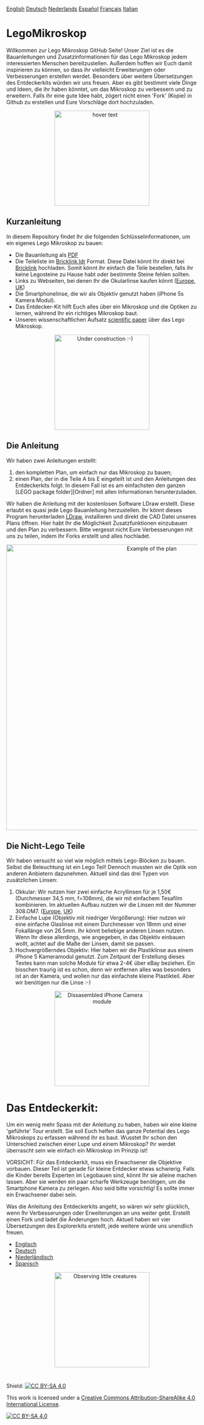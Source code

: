 
[English][Readme]   [Deutsch][Readme_D]   [Nederlands][Readme_NL]   [Español][Readme_ES]   [Français][Readme_FR]    [Italian][Readme_IT]   
# LegoMikroskop

Willkommen zur Lego Mikroskop GitHub Seite! Unser Ziel ist es die Bauanleitungen und Zusatzinformationen für das Lego Mikroskop jedem interessierten Menschen bereitzustellen. Außerdem hoffen wir Euch damit inspirieren zu können, so dass ihr vielleicht Erweiterungen oder Verbesserungen erstellen werdet. Besonders über weitere Übersetzungen des Entdeckerkits würden wir uns freuen. Aber es gibt bestimmt viele Dinge und Ideen, die ihr haben könntet, um das Mikroskop zu verbessern und zu erweitern. Falls ihr eine gute Idee habt, zögert nicht einen 'Fork' (Kopie) in Github zu erstellen und Eure Vorschläge dort hochzuladen.  

<p align="center">
  <img src="https://github.com/tobetz/LegoMicroscope/blob/main/Images/CAD_model.jpg" width="250" title="hover text">
</p>

## Kurzanleitung

In diesem Repository findet Ihr die folgenden Schlüsselinformationen, um ein eigenes Lego Mikroskop zu bauen: 
- Die Bauanleitung als [PDF][pdf]
- Die Teileliste im [Bricklink ldr][bricklink_list] Format. Diese Datei könnt Ihr direkt bei [Bricklink][bricklink_link] hochladen. Somit könnt ihr einfach die Teile bestellen, falls ihr keine Legosteine zu Hause habt oder bestimmte Steine fehlen sollten.  
- Links zu Webseiten, bei denen Ihr die Okularlinse kaufen könnt ([Europe][EU_Lense], [UK][UK_Lense])
- Die Smartphonelinse, die wir als Objektiv genutzt haben (iPhone 5s Kamera Modul). 
- Das Entdecker-Kit hilft Euch alles über ein Mikroskop und die Optiken zu lernen, während Ihr ein richtiges Mikroskop baut.
- Unseren wissenschaftlichen Aufsatz [scientific paper][bioRxiv] über das Lego Mikroskop.

<p align="center">
  <img src="https://github.com/tobetz/LegoMicroscope/blob/main/Images/build.gif" width="250" title="Under construction :-)">
</p>

## Die Anleitung

Wir haben zwei Anleitungen erstellt: 
1. den kompletten Plan, um einfach nur das Mikroskop zu bauen;
2. einen Plan, der in die Teile A bis E eingeteilt ist und den Anleitungen des Entdeckerkits folgt. In diesem Fall ist es am einfachsten den ganzen [LEGO package folder][Ordner] mit allen Informationen herunterzuladen.

Wir haben die Anleitung mit der kostenlosen Software LDraw erstellt. Diese erlaubt es quasi jede Lego Bauanleitung herzustellen. Ihr könnt dieses Program herunterladen [LDraw][link_ldraw], installieren und direkt die CAD Datei unseres Plans öffnen. Hier habt Ihr die Möglichkeit Zusatzfunktionen einzubauen und den Plan zu verbessern. Bitte vergesst nicht Eure Verbesserungen mit uns zu teilen, indem Ihr Forks erstellt und alles hochladet. 

<p align="center">
  <img src="https://github.com/tobetz/LegoMicroscope/blob/main/Images/plan.jpg" width="750" title="Example of the plan">
</p>

## Die Nicht-Lego Teile
Wir haben versucht so viel wie möglich mittels Lego-Blöcken zu bauen. Selbst die Beleuchtung ist ein Lego Teil! Dennoch mussten wir die Optik von anderen Anbietern dazunehmen. Aktuell sind das drei Typen von zusätzlichen Linsen: 

1. Okkular: Wir nutzen hier zwei einfache Acryllinsen für je 1,50€ (Durchmesser 34,5 mm, f=106mm), die wir mit einfachem Tesafilm kombinieren. Im aktuellen Aufbau nutzen wir die Linsen mit der Nummer 308.OM7. ([Europe][EU_Lense], [UK][UK_Lense])
2. Einfache Lupe (Objektiv mit niedriger Vergößerung): Hier nutzen wir eine einfache Glaslinse mit einem Durchmesser von 18mm und einer Fokallänge von 26.5mm. Ihr könnt beliebige anderen Linsen nutzen. Wenn Ihr diese allerdings, wie angegeben, in das Objektiv einbauen wollt, achtet auf die Maße der Linsen, damit sie passen.  
3. Hochvergrößerndes Objektiv: Hier haben wir die Plastiklinse aus einem iPhone 5 Kameramodul genutzt. Zum Zeitpunt der Erstellung dieses Textes kann man solche Module für etwa 2-4€ über eBay beziehen. Ein bisschen traurig ist es schon, denn wir entfernen alles was besonders ist an der Kamera, und wollen nur das einfachste kleine Plastikteil. Aber wir benötigen nur die Linse :-) 

<p align="center">
  <img src="https://github.com/tobetz/LegoMicroscope/blob/main/Images/camera.jpg" width="250" title="Dissasembled iPhone Camera module">
</p>

# Das Entdeckerkit:
Um ein wenig mehr Spass mit der Anleitung zu haben, haben wir eine kleine 'geführte' Tour erstellt. Sie soll Euch helfen das ganze Potential des Lego Mikroskops zu erfassen während ihr es baut. Wusstet Ihr schon den Unterschied zwischen einer Lupe und einem Mikroskop? Ihr werdet überrascht sein wie einfach ein Mikroskop im Prinzip ist!

VORSICHT: Für das Entdeckerkit, muss ein Erwachsener die Objektive vorbauen. Dieser Teil ist gerade für kleine Entdecker etwas schwierig. Falls die Kinder bereits Experten im Legobauen sind, könnt Ihr sie alleine machen lassen. Aber sie werden ein paar scharfe Werkzeuge benötigen, um die Smartphone Kamera zu zerlegen. Also seid bitte vorsichtig! Es sollte immer ein Erwachsener dabei sein. 

Was die Anleitung des Entdeckerkits angeht, so wären wir sehr glücklich, wenn Ihr Verbesserungen oder Erweiterungen an uns weiter gebt. Erstellt einen Fork und ladet die Änderungen hoch. Aktuell haben wir vier Übersetzungen des Explorerkits erstellt, jede weitere würde uns unendlich freuen.  

- [Englisch][ExplorerKitEN]
- [Deutsch][ExplorerKitD]
- [Niederländisch][ExplorerKitNL]
- [Spanisch][ExplorerKitES]


<p align="center">
  <img src="https://github.com/tobetz/LegoMicroscope/blob/main/Images/urzeitkrebse.gif" width="250" title="Observing little creatures">
</p>

# 


Shield: [![CC BY-SA 4.0][cc-by-sa-shield]][cc-by-sa]

This work is licensed under a
[Creative Commons Attribution-ShareAlike 4.0 International License][cc-by-sa].

[![CC BY-SA 4.0][cc-by-sa-image]][cc-by-sa]


[link_ldraw]: https://www.ldraw.org/article/104.html
[bricklink_list]: https://github.com/tobetz/LegoMicroscope/blob/main/Just_Plans_and_Parts/Mikroscope_plan_parts_Bricklink.ldr
[bricklink_link]: https://www.bricklink.com/
[EU_Lense]: https://astromedia.de/Opti-Media-Linse-OM7
[UK_Lense]: http://www.astromediashop.co.uk/Components.html
[package_folder]: https://github.com/tobetz/LegoMicroscope/tree/main/Lego_Package
[bioRxiv]: https://www.biorxiv.org/content/10.1101/2021.04.11.439311v1
[pdf]: https://github.com/tobetz/LegoMicroscope/blob/main/Just_Plans_and_Parts/Mikroscope_plan.pdf
[cc-by-sa]: http://creativecommons.org/licenses/by-sa/4.0/
[cc-by-sa-image]: https://licensebuttons.net/l/by-sa/4.0/88x31.png
[cc-by-sa-shield]: https://img.shields.io/badge/License-CC%20BY--SA%204.0-lightgrey.svg
[Readme_NL]: https://github.com/tobetz/LegoMicroscope/blob/main/README_NL.md
[Readme_D]: https://github.com/tobetz/LegoMicroscope/blob/main/README_D.md
[Readme]: https://github.com/tobetz/LegoMicroscope/blob/main/README.md
[Readme_FR]: https://github.com/tobetz/LegoMicroscope/blob/main/README_FR.md
[Readme_ES]: https://github.com/tobetz/LegoMicroscope/blob/main/README_ES.md
[Readme_IT]: https://github.com/tobetz/LegoMicroscope/blob/main/README_IT.md
[ExplorerKitEN]: https://github.com/tobetz/LegoMicroscope/blob/main/Lego_Package/EN_Manual%20discovery%20kit.docx
[ExplorerKitD]: https://github.com/tobetz/LegoMicroscope/blob/main/Lego_Package/DE_Anleitung_Entdecker_Kit.docx
[ExplorerKitNL]: https://github.com/tobetz/LegoMicroscope/blob/main/Lego_Package/NL_Handleiding%20bouwpakket.docx
[ExplorerKitES]: https://github.com/tobetz/LegoMicroscope/blob/main/Lego_Package/ES_Instrucciones%20set%20descubridor.docx
